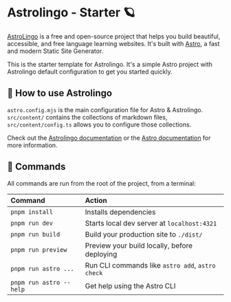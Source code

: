 # Astrolingo - Starter 🪐

[AstroLingo](https://astropi.goulven-clech.dev/) is a free and open-source project that helps you build beautiful, accessible, and free language learning websites. It's built with [Astro](https://astro.build/), a fast and modern Static Site Generator.

This is the starter template for Astrolingo. It's a simple Astro project with Astrolingo default configuration to get you started quickly.

## 🚀 How to use Astrolingo

`astro.config.mjs` is the main configuration file for Astro & Astrolingo. `src/content/` contains the collections of markdown files, `src/content/config.ts` allows you to configure those collections.

Check out the [Astrolingo documentation](https://astropi.goulven-clech.dev) or the [Astro documentation](https://docs.astro.build) for more information.

## 🧞 Commands

All commands are run from the root of the project, from a terminal:

| Command                 | Action                                           |
| :---------------------- | :----------------------------------------------- |
| `pnpm install`          | Installs dependencies                            |
| `pnpm run dev`          | Starts local dev server at `localhost:4321`      |
| `pnpm run build`        | Build your production site to `./dist/`          |
| `pnpm run preview`      | Preview your build locally, before deploying     |
| `pnpm run astro ...`    | Run CLI commands like `astro add`, `astro check` |
| `pnpm run astro --help` | Get help using the Astro CLI                     |

